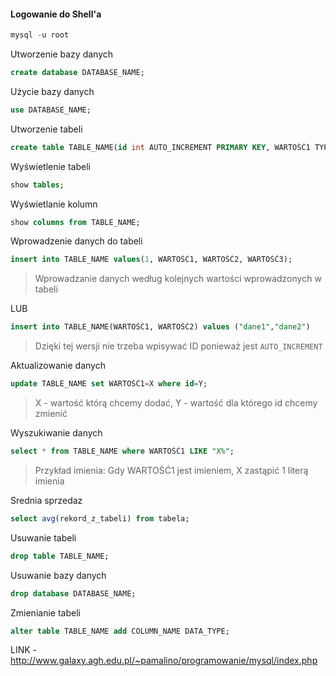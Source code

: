 #### Logowanie do Shell'a

```sql
mysql -u root
```


Utworzenie bazy danych

```sql
create database DATABASE_NAME;
```


Użycie bazy danych
```sql
use DATABASE_NAME;
```


Utworzenie tabeli
```sql
create table TABLE_NAME(id int AUTO_INCREMENT PRIMARY KEY, WARTOŚĆ1 TYPDANYCH(45), WARTOŚĆ2 TYPDANYCH(45), WARTOŚĆ3 TYPDANYCH(45));
```


Wyświetlenie tabeli
```sql
show tables;
```

Wyświetlanie kolumn
```sql
show columns from TABLE_NAME;
```

Wprowadzenie danych do tabeli
```sql
insert into TABLE_NAME values(1, WARTOŚĆ1, WARTOŚĆ2, WARTOŚĆ3);
```
> Wprowadzanie danych według kolejnych wartości wprowadzonych w tabeli

LUB

```sql
insert into TABLE_NAME(WARTOŚĆ1, WARTOŚĆ2) values ("dane1","dane2")
```
> Dzięki tej wersji nie trzeba wpisywać ID ponieważ jest `AUTO_INCREMENT`

Aktualizowanie danych
```sql
update TABLE_NAME set WARTOŚĆ1=X where id=Y;
```
> X - wartość którą chcemy dodać, Y - wartość dla którego id chcemy zmienić

Wyszukiwanie danych
```sql
select * from TABLE_NAME where WARTOŚĆ1 LIKE "X%";
```
> Przykład imienia: Gdy WARTOŚĆ1 jest imieniem, X zastąpić 1 literą imienia

Srednia sprzedaz
```sql
select avg(rekord_z_tabeli) from tabela;
```

Usuwanie tabeli
```sql
drop table TABLE_NAME;
```

Usuwanie bazy danych
```sql
drop database DATABASE_NAME;
```

Zmienianie tabeli
```sql
alter table TABLE_NAME add COLUMN_NAME DATA_TYPE;
```



LINK - http://www.galaxy.agh.edu.pl/~pamalino/programowanie/mysql/index.php

